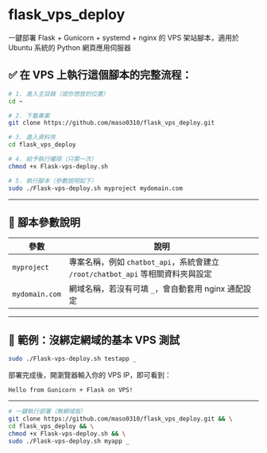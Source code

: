 # flask_vps_deploy
一鍵部署 Flask + Gunicorn + systemd + nginx 的 VPS 架站腳本，適用於 Ubuntu 系統的 Python 網頁應用伺服器

## ✅ 在 VPS 上執行這個腳本的完整流程：

```bash
# 1. 進入主目錄（或你想放的位置）
cd ~

# 2. 下載專案
git clone https://github.com/maso0310/flask_vps_deploy.git

# 3. 進入資料夾
cd flask_vps_deploy

# 4. 給予執行權限（只需一次）
chmod +x Flask-vps-deploy.sh

# 5. 執行腳本（參數說明如下）
sudo ./Flask-vps-deploy.sh myproject mydomain.com
```

---

## 🔧 腳本參數說明

| 參數               | 說明 |
|--------------------|------|
| `myproject`        | 專案名稱，例如 `chatbot_api`，系統會建立 `/root/chatbot_api` 等相關資料夾與設定 |
| `mydomain.com`     | 網域名稱，若沒有可填 `_`，會自動套用 nginx 通配設定 |

---

## 📝 範例：沒綁定網域的基本 VPS 測試

```bash
sudo ./Flask-vps-deploy.sh testapp _
```

部署完成後，開瀏覽器輸入你的 VPS IP，即可看到：
```
Hello from Gunicorn + Flask on VPS!
```

---

```bash
# 一鍵執行部署（無網域版）
git clone https://github.com/maso0310/flask_vps_deploy.git && \
cd flask_vps_deploy && \
chmod +x Flask-vps-deploy.sh && \
sudo ./Flask-vps-deploy.sh myapp _
```
